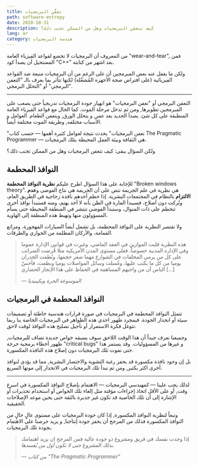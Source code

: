 ```yaml
---
title: تعفُّن البرمجيات
path: software-entropy
date: 2020-10-31
description: كيف تتعفن البرمجيات وهل من الممكن تجنب ذلك؟
lang: ar
category: هندسة البرمجيات
---
```

من المعروف أن البرمجيات لا تخضع لقواعد الفيزياء العامة "wear-and-tear", فمن المستحيل أن يصدأ كود "C++" بعد اشهر من كتابته. 

ولكن ما يغفل عنه بعض المبرمجين أن على الرغم من أن البرمجيات منيعة ضد القواعد الفيزيائية (على افتراض صحة الأجهزة المُشغّلة) لكنها تتأثر بما يعرف بالـ "التعفن البرمجي" أو "التحلل البرمجي". 

<hr/> 

التعفن البرمجي أو "تعفن البرمجيات" هو انهيار جودة البرمجيات تدريجياً حتى يصعب على المبرمجين تطويرها, ومن ثم تدخل مرحلة الموت. كما الحال مع قواعد الفيزياء العامة المنطبقة على كل شئ. يصدأ الحديد بعد عمر, و يتحلل الورق, ويتعفن الطعام. العوامل و الأسباب مختلفه, وطريقة الموت مختلفة أيضاً. 

"تعفن البرمجيات" يحدث نتيجة لعوامل كثيرة أهمها — حسب كتاب The Pragmatic Programmer — هي الثقافة وبيئة العمل المحيطة بتلك البرمجيات. 

ولكن السؤال يبقى: كيف تتعفن البرمجيات وهل من الممكن تجنب ذلك؟

## النوافذ المحطمة

للإجابة على هذا السؤال اطرح عليكم **نظرية النوافذ المحطمة** "Broken windows theory". هي نظرية في علم الجريمة تنص على أن الجريمة هي نتاج الفوضى و**عدم الالتزام** بالنظام في المجتمعات البشرية. إذا حطم أحدهم نافذة زجاجية في الطريق العام، وتُركت دون أصلاح، فسيبدأ المارة في الظن بأنه لا أحد يهتم، ومنه فستبدأ نوافذ أخرى تتحطم على ذات المنوال، وستبدأ الفوضى تنتشر في المنطقة المحيطة حتى يسأم المسؤولون منها وتهبط هذه المنطقة إلى الهاوية.

ولا تقتصر النظرية على النوافذ المحطمة، بل تشمل أيضاً السيارات المهجورة، ومراتع القمامة، والأركان المظلمة من الحواري والطرقات.

> هذه النظرية قلبت الموازين في العقد الماضي، وغيرت في قوانين الإدارة عموما وفي الإدارة المدنية خصوصاً، فعلى مستوى المدن الأمريكية مثلا فُرضت الضرائب على كل من يرمي المخلفات في الشوارع مهما صغر حجمها، ونُظفت الجدران يوميا من كل ما يكتب عليها، وغُسلت وسائل المواصلات يوميا ونظفت، فأحسّ الناس أن من واجبهم المساهمة في الحفاظ على هذا الإنجاز الحضاري [...]
>
> <cite>— الموسوعة الحرة ويكيبيديا</cite>

## النوافذ المحطمة في البرمجيات

تتمثل النوافذ المحطمة في البرمجيات في صورة قرارات هندسية خاطئة أو تصميمات سيئة أو انحدار الجودة. فبمجرد ظهور احدي هذه الظواهر في البرمجيات الخاصة بنا ربما تتوغل فكرة الاستمرار أو تأجيل تصليح هذه النوافذ لوقت لاحق. 

وجميعنا نعرف جيداً أن هذا الوقت اللاحق سوف يسبقه خواص جديدة تضاف للبرمجيات, ظهور أخطاء برمجية حرجة "critical bugs" و غيرها من المسؤوليات. وقد يستمر هذا حتى تموت تلك البرمجيات دون إصلاح هذه النافذة المكسورة. 

بل إن وجود نافذة مكسورة قد يحفز رغبة التشوية والاختصار البشرية, مما قد يؤدي لنوافذ أخرى اكثر بكثير, ومن ثم تبدأ تلك البرمجيات في الانحدار إلى موتها السريع. 

<hr /> 

لذلك يجب علينا — كمهندسي البرمجيات — الاهتمام بإصلاح النوافذ المكسورة في اسرع وقت, أو على الأقل اتخاذ إجراءات مؤقتة مثل إلغاء تلك الخواص أو استخدام تحذيرات أو الإشارة إلى أن تلك الخاصية قد تكون غير جديرة بالثقة حتى يحين موعد الإصلاحات الحقيقية.

وتبعاً لنظرية النوافذ المكسورة, إذا كان جودة البرمجيات على مستوى عالٍ خالٍ من النوافذ المكسورة فذلك من المرجح أن يحفز جودة إنتاجنا, و يزيد حرصنا على الاهتمام بجودة تلك البرمجيات. 

> إذا وجدت نفسك في فريق ومشروع ذو جودة عالية فمن المرجح ان يزيد اهتمامك بذلك المشروع *حتى لا تكون أول من يُفسدها*.
> 
> <cite>— من كتاب "The Pragmatic Programmer"</cite>
